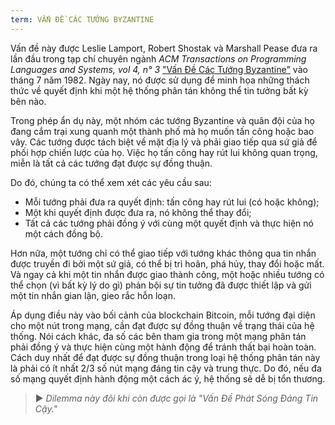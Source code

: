 ```yaml
---
term: VẤN ĐỀ CÁC TƯỚNG BYZANTINE
---
```


Vấn đề này được Leslie Lamport, Robert Shostak và Marshall Pease đưa ra lần đầu trong tạp chí chuyên ngành *ACM Transactions on Programming Languages and Systems, vol 4, n° 3* ["Vấn Đề Các Tướng Byzantine"](https://lamport.azurewebsites.net/pubs/byz.pdf) vào tháng 7 năm 1982. Ngày nay, nó được sử dụng để minh họa những thách thức về quyết định khi một hệ thống phân tán không thể tin tưởng bất kỳ bên nào.

Trong phép ẩn dụ này, một nhóm các tướng Byzantine và quân đội của họ đang cắm trại xung quanh một thành phố mà họ muốn tấn công hoặc bao vây. Các tướng được tách biệt về mặt địa lý và phải giao tiếp qua sứ giả để phối hợp chiến lược của họ. Việc họ tấn công hay rút lui không quan trọng, miễn là tất cả các tướng đạt được sự đồng thuận.

Do đó, chúng ta có thể xem xét các yêu cầu sau:
* Mỗi tướng phải đưa ra quyết định: tấn công hay rút lui (có hoặc không);
* Một khi quyết định được đưa ra, nó không thể thay đổi;
* Tất cả các tướng phải đồng ý với cùng một quyết định và thực hiện nó một cách đồng bộ.

Hơn nữa, một tướng chỉ có thể giao tiếp với tướng khác thông qua tin nhắn được truyền đi bởi một sứ giả, có thể bị trì hoãn, phá hủy, thay đổi hoặc mất. Và ngay cả khi một tin nhắn được giao thành công, một hoặc nhiều tướng có thể chọn (vì bất kỳ lý do gì) phản bội sự tin tưởng đã được thiết lập và gửi một tin nhắn gian lận, gieo rắc hỗn loạn.

Áp dụng điều này vào bối cảnh của blockchain Bitcoin, mỗi tướng đại diện cho một nút trong mạng, cần đạt được sự đồng thuận về trạng thái của hệ thống. Nói cách khác, đa số các bên tham gia trong một mạng phân tán phải đồng ý và thực hiện cùng một hành động để tránh thất bại hoàn toàn. Cách duy nhất để đạt được sự đồng thuận trong loại hệ thống phân tán này là phải có ít nhất 2/3 số nút mạng đáng tin cậy và trung thực. Do đó, nếu đa số mạng quyết định hành động một cách ác ý, hệ thống sẽ dễ bị tổn thương.

> ► *Dilemma này đôi khi còn được gọi là "Vấn Đề Phát Sóng Đáng Tin Cậy."*